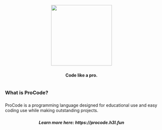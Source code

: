 <div align="center">
  <img height="200" src="https://i.ibb.co/42nZFYC/ProCode.png"  />
</div>

###

<h4 align="center">Code like a pro.</h4>

###

<h1 align="left"></h1>

###

<h3 align="left">What is ProCode?</h3>

###

<p align="left">ProCode is a programming language designed for educational use and easy coding use while making outstanding projects.</p>

###

<h5 align="center">Learn more here: https://procode.h3l.fun</h5>

###
